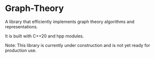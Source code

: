 # Graph-Theory
A library that efficiently implements graph theory algorithms and representations.

It is built with C++20 and hpp modules.

Note: This library is currently under construction and is not yet ready for production use.
